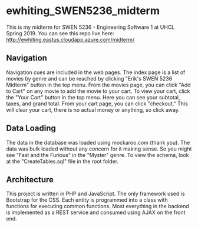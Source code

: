 # ewhiting_SWEN5236_midterm
This is my midterm for SWEN 5236 - Engineering Software 1 at UHCL Spring 2019.
You can see this repo live here: 
http://ewhiting.eastus.cloudapp.azure.com/midterm/

## Navigation
Navigation cues are included in the web pages. The index page is a list of movies by 
genre and can be reached by clicking "Erik's SWEN 5236 Midterm" button in the top 
menu.  From the movies page, you can click "Add to Cart" on any movie to add the movie
to your cart.  To view your cart, click the "Your Cart" button in the top menu. Here 
you can see your subtotal, taxes, and grand total.
From your cart page, you can click "checkout." This will clear your cart, there is 
no actual money or anything, so click away.

## Data Loading
The data in the database was loaded using mockaroo.com (thank you).  The data was bulk
loaded without any concern for it making sense.  So you might see "Fast and the Furious" 
in the "Myster" genre.  To view the schema, look at the "CreateTables.sql" file in the 
root folder.

## Architecture
This project is written in PHP and JavaScript.  The only framework used is Bootstrap 
for the CSS.  Each entity is programmed into a class with functions for executing 
common functions.  Most everything in the backend is implemented as a REST service 
and consumed using AJAX on the front end.

